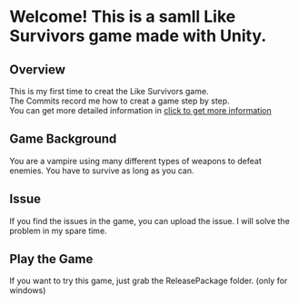 # Welcome! This is a samll Like Survivors game made with Unity.
## Overview
This is my first time to creat the Like Survivors game.  
The Commits record me how to creat a game step by step.  
You can get more detailed information in [click to get more information](https://www.udemy.com/course/unity-vampire-survival/?couponCode=LETSLEARNNOWPP)
## Game Background
You are a vampire using many different types of weapons to defeat enemies. You have to survive as long as you can.
## Issue
If you find the issues in the game, you can upload the issue.
I will solve the problem in my spare time.
## Play the Game
If you want to try this game, just grab the ReleasePackage folder. (only for windows)
